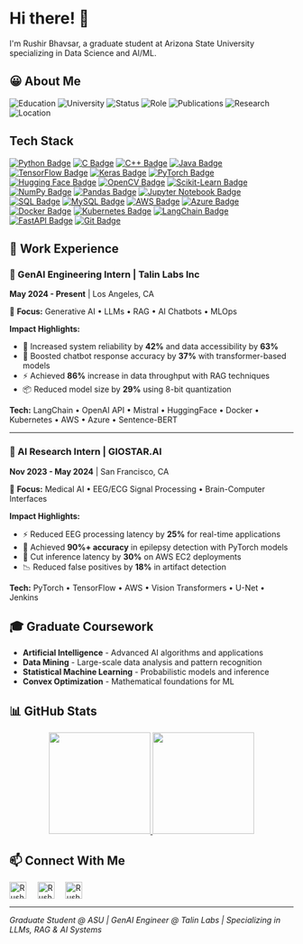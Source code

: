 # Hi there! 👋

I'm Rushir Bhavsar, a graduate student at Arizona State University specializing in Data Science and AI/ML.

## 😀 About Me

![Education](https://img.shields.io/badge/Education-M.S.%20Data%20Science%20%26%20Analytics-blue?style=for-the-badge)
![University](https://img.shields.io/badge/University-Arizona%20State%20University-maroon?style=for-the-badge)
![Status](https://img.shields.io/badge/Status-Graduate%20Student%20(2023--2025)-success?style=for-the-badge)
![Role](https://img.shields.io/badge/Role-GenAI%20Engineering%20Intern%20%40%20Talin%20Labs-critical?style=for-the-badge)
![Publications](https://img.shields.io/badge/Publications-IEEE%20Access%20%7C%20Conferences-blueviolet?style=for-the-badge)
![Research](https://img.shields.io/badge/Research-GenAI%20%7C%20LLMs%20%7C%20RAG%20%7C%20Medical%20AI-yellow?style=for-the-badge)
![Location](https://img.shields.io/badge/Location-Tempe%2C%20Arizona-red?style=for-the-badge)

## Tech Stack

[![Python Badge](https://img.shields.io/badge/Python-FFD43B?style=for-the-badge&logo=python&logoColor=darkgreen)](https://www.python.org/)
[![C Badge](https://img.shields.io/badge/c-%2300599C.svg?style=for-the-badge&logo=c&logoColor=white)](https://en.wikipedia.org/wiki/C_(programming_language))
[![C++ Badge](https://img.shields.io/badge/C++-00599C?style=for-the-badge&logo=c%2B%2B&logoColor=white)](https://isocpp.org/)
[![Java Badge](https://img.shields.io/badge/Java-ED8B00?style=for-the-badge&logo=java&logoColor=white)](https://www.oracle.com/java/technologies/)
[![TensorFlow Badge](https://img.shields.io/badge/TensorFlow-FF6F00?style=for-the-badge&logo=tensorflow&logoColor=white)](https://www.tensorflow.org/)
[![Keras Badge](https://img.shields.io/badge/Keras-D00000?style=for-the-badge&logo=keras&logoColor=white)](https://keras.io/)
[![PyTorch Badge](https://img.shields.io/badge/PyTorch-EE4C2C?style=for-the-badge&logo=pytorch&logoColor=white)](https://pytorch.org/)
[![Hugging Face Badge](https://img.shields.io/badge/Hugging%20Face-FFCA28?style=for-the-badge&logo=huggingface&logoColor=black)](https://huggingface.co/)
[![OpenCV Badge](https://img.shields.io/badge/OpenCV-5C3EE8?style=for-the-badge&logo=opencv&logoColor=white)](https://opencv.org/)
[![Scikit-Learn Badge](https://img.shields.io/badge/Scikit%20Learn-F7931E?style=for-the-badge&logo=scikit-learn&logoColor=white)](https://scikit-learn.org/)
[![NumPy Badge](https://img.shields.io/badge/Numpy-013243?style=for-the-badge&logo=numpy&logoColor=white)](https://numpy.org/)
[![Pandas Badge](https://img.shields.io/badge/Pandas-150458?style=for-the-badge&logo=pandas&logoColor=white)](https://pandas.pydata.org/)
[![Jupyter Notebook Badge](https://img.shields.io/badge/Jupyter%20Notebook-F37626?style=for-the-badge&logo=jupyter&logoColor=white)](https://jupyter.org/)
[![SQL Badge](https://img.shields.io/badge/SQL-336791?style=for-the-badge&logo=postgresql&logoColor=white)](https://www.postgresql.org/)
[![MySQL Badge](https://img.shields.io/badge/MySQL-4479A1?style=for-the-badge&logo=mysql&logoColor=white)](https://www.mysql.com/)
[![AWS Badge](https://img.shields.io/badge/AWS-232F3E?style=for-the-badge&logo=amazonaws&logoColor=white)](https://aws.amazon.com/)
[![Azure Badge](https://img.shields.io/badge/Azure-0078D4?style=for-the-badge&logo=microsoftazure&logoColor=white)](https://azure.microsoft.com/)
[![Docker Badge](https://img.shields.io/badge/Docker-2496ED?style=for-the-badge&logo=docker&logoColor=white)](https://www.docker.com/)
[![Kubernetes Badge](https://img.shields.io/badge/Kubernetes-326CE5?style=for-the-badge&logo=kubernetes&logoColor=white)](https://kubernetes.io/)
[![LangChain Badge](https://img.shields.io/badge/LangChain-2E8B57?style=for-the-badge)](https://langchain.com/)
[![FastAPI Badge](https://img.shields.io/badge/FastAPI-009688?style=for-the-badge&logo=fastapi&logoColor=white)](https://fastapi.tiangolo.com/)
[![Git Badge](https://img.shields.io/badge/Git-F05032?style=for-the-badge&logo=git&logoColor=white)](https://git-scm.com/)

## 💼 Work Experience

### 🤖 GenAI Engineering Intern | Talin Labs Inc
**May 2024 - Present** | Los Angeles, CA

🎯 **Focus:** Generative AI • LLMs • RAG • AI Chatbots • MLOps

**Impact Highlights:**
- 🚀 Increased system reliability by **42%** and data accessibility by **63%**
- 🤖 Boosted chatbot response accuracy by **37%** with transformer-based models
- ⚡ Achieved **86%** increase in data throughput with RAG techniques
- 📦 Reduced model size by **29%** using 8-bit quantization

**Tech:** LangChain • OpenAI API • Mistral • HuggingFace • Docker • Kubernetes • AWS • Azure • Sentence-BERT

---

### 🧠 AI Research Intern | GIOSTAR.AI
**Nov 2023 - May 2024** | San Francisco, CA

🎯 **Focus:** Medical AI • EEG/ECG Signal Processing • Brain-Computer Interfaces

**Impact Highlights:**
- ⚡ Reduced EEG processing latency by **25%** for real-time applications
- 🎯 Achieved **90%+ accuracy** in epilepsy detection with PyTorch models
- 🚀 Cut inference latency by **30%** on AWS EC2 deployments
- 📉 Reduced false positives by **18%** in artifact detection

**Tech:** PyTorch • TensorFlow • AWS • Vision Transformers • U-Net • Jenkins

## 🎓 Graduate Coursework

- **Artificial Intelligence** - Advanced AI algorithms and applications
- **Data Mining** - Large-scale data analysis and pattern recognition
- **Statistical Machine Learning** - Probabilistic models and inference
- **Convex Optimization** - Mathematical foundations for ML

## 📊 GitHub Stats

<p align="center">
  <a href="https://github.com/rushirb2001">
    <img height="180em" src="https://github-readme-stats.vercel.app/api?username=rushirb2001&show_icons=true&theme=radical&include_all_commits=true&count_private=true"/>
    <img height="180em" src="https://github-readme-stats.vercel.app/api/top-langs/?username=rushirb2001&layout=compact&langs_count=8&theme=radical"/>
  </a>
</p>

## 📫 Connect With Me

[<img align="center" alt="Rushir Bhavsar | LinkedIn" height="30px" src="https://cdn-icons-png.flaticon.com/512/3536/3536505.png"/>](https://www.linkedin.com/in/rushir-bhavsar/) &nbsp; &nbsp; [<img align="center" alt="Rushir Bhavsar | Mail" height="30px" src="https://cdn-icons-png.flaticon.com/512/732/732200.png"/>](mailto:bhavsarrushir@gmail.com) &nbsp; &nbsp; [<img align="center" alt="Rushir Bhavsar | GitHub" height="30px" src="https://cdn-icons-png.flaticon.com/512/733/733553.png"/>](https://github.com/rushirb2001)

---
*Graduate Student @ ASU | GenAI Engineer @ Talin Labs | Specializing in LLMs, RAG & AI Systems*